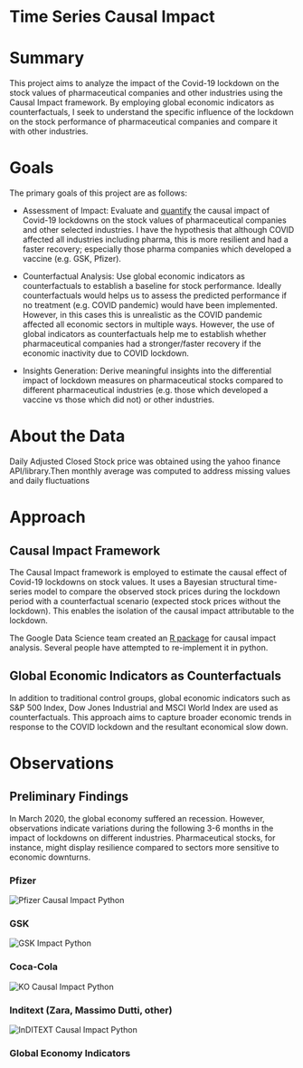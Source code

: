 # Time Series Causal Impact

# Summary
This project aims to analyze the impact of the Covid-19 lockdown on the stock values of pharmaceutical companies and other industries using the Causal Impact framework. By employing global economic indicators as counterfactuals, I seek to understand the specific influence of the lockdown on the stock performance of pharmaceutical companies and compare it with other industries.

# Goals
The primary goals of this project are as follows:

- Assessment of Impact: Evaluate and <u>quantify</u> the causal impact of Covid-19 lockdowns on the stock values of pharmaceutical companies and other selected industries. I have the hypothesis that although COVID affected all industries including pharma, this is more resilient and had a faster recovery; especially those pharma companies which developed a vaccine (e.g. GSK, Pfizer).

- Counterfactual Analysis: Use global economic indicators as counterfactuals to establish a baseline for stock performance. Ideally counterfactuals would helps us to assess the predicted performance if no treatment (e.g. COVID pandemic) would have been implemented. However, in this cases this is unrealistic as the COVID pandemic affected all economic sectors in multiple ways. However, the use of global indicators as counterfactuals help me to establish whether pharmaceutical companies had a stronger/faster recovery if the economic inactivity due to COVID lockdown.

- Insights Generation: Derive meaningful insights into the differential impact of lockdown measures on pharmaceutical stocks compared to different pharmaceutical industries (e.g. those which developed a vaccine vs those which did not) or other industries.

# About the Data

Daily Adjusted Closed Stock price was obtained using the yahoo finance API/library.Then monthly average was computed to address missing values and daily fluctuations  

# Approach
## Causal Impact Framework
The Causal Impact framework is employed to estimate the causal effect of Covid-19 lockdowns on stock values. It uses a Bayesian structural time-series model to compare the observed stock prices during the lockdown period with a counterfactual scenario (expected stock prices without the lockdown). This enables the isolation of the causal impact attributable to the lockdown.

The Google Data Science team created an [R package](https://google.github.io/CausalImpact/CausalImpact.html) for causal impact analysis. Several people have attempted to re-implement it in python.

## Global Economic Indicators as Counterfactuals
In addition to traditional control groups, global economic indicators such as S&P 500 Index, Dow Jones Industrial and MSCI World Index are used as counterfactuals. This approach aims to capture broader economic trends in response to the COVID lockdown and the resultant economical slow down.

# Observations
## Preliminary Findings

In March 2020, the global economy suffered an recession. However, observations indicate variations during the following 3-6 months in the impact of lockdowns on different industries. Pharmaceutical stocks, for instance, might display resilience compared to sectors more sensitive to economic downturns.

### Pfizer
![Pfizer Causal Impact Python](https://github.com/JPonsa/causal_inference_ts/blob/main/figures/python/PFE.png)
### GSK
![GSK Impact Python](https://github.com/JPonsa/causal_inference_ts/blob/main/figures/python/GSK.png)
### Coca-Cola
![KO Causal Impact Python](https://github.com/JPonsa/causal_inference_ts/blob/main/figures/python/KO.png)
### Inditext (Zara, Massimo Dutti, other)
![InDITEXT Causal Impact Python](https://github.com/JPonsa/causal_inference_ts/blob/main/figures/python/ITX.MC.png)

### Global Economy Indicators
<div>                        <script type="text/javascript">window.PlotlyConfig = {MathJaxConfig: 'local'};</script>
        <script charset="utf-8" src="https://cdn.plot.ly/plotly-2.27.0.min.js"></script>                <div id="91d74b6e-cfa4-4c26-b82b-3e0345f6bdab" class="plotly-graph-div" style="height:100%; width:100%;"></div>            <script type="text/javascript">                                    window.PLOTLYENV=window.PLOTLYENV || {};                                    if (document.getElementById("91d74b6e-cfa4-4c26-b82b-3e0345f6bdab")) {                    Plotly.newPlot(                        "91d74b6e-cfa4-4c26-b82b-3e0345f6bdab",                        [{"hovertemplate":"=^GSPC\u003cbr\u003eMonth=%{x}\u003cbr\u003eAdj Close=%{y}\u003cextra\u003e\u003c\u002fextra\u003e","legendgroup":"^GSPC","line":{"color":"#636efa","dash":"solid"},"marker":{"symbol":"circle"},"mode":"lines","name":"^GSPC","orientation":"v","showlegend":true,"x":["2017-01","2017-02","2017-03","2017-04","2017-05","2017-06","2017-07","2017-08","2017-09","2017-10","2017-11","2017-12","2018-01","2018-02","2018-03","2018-04","2018-05","2018-06","2018-07","2018-08","2018-09","2018-10","2018-11","2018-12","2019-01","2019-02","2019-03","2019-04","2019-05","2019-06","2019-07","2019-08","2019-09","2019-10","2019-11","2019-12","2020-01","2020-02","2020-03","2020-04","2020-05","2020-06","2020-07","2020-08","2020-09","2020-10","2020-11","2020-12"],"xaxis":"x","y":[2275.1159790039064,2329.9105417351975,2366.822170091712,2359.309454666941,2395.345880681818,2433.98545143821,2454.102502441406,2456.2230702275815,2492.8410400390626,2556.9972700639205,2593.605736142113,2664.34052734375,2789.8038155691966,2705.1552477384867,2702.7738211495534,2653.6252092633927,2701.4936190518465,2754.3528878348216,2793.643357049851,2857.8204292629075,2901.5005139802633,2785.4647800611415,2723.231422061012,2567.3073858963817,2607.3899972098216,2754.8642064144738,2803.9837937127977,2903.799979073661,2854.705910422585,2890.165979003906,2996.1136363636365,2897.450450550426,2982.156005859375,2977.675197435462,3104.9044921875,3176.74951171875,3278.202857607887,3277.3141832853617,2652.393632368608,2761.9752255394346,2919.6084838867187,3104.6609330610795,3207.6190962357955,3391.7100190662204,3365.516671316964,3418.6999955610795,3548.99248046875,3690.435510253906],"yaxis":"y","type":"scatter"},{"hovertemplate":"=^IXIC\u003cbr\u003eMonth=%{x}\u003cbr\u003eAdj Close=%{y}\u003cextra\u003e\u003c\u002fextra\u003e","legendgroup":"^IXIC","line":{"color":"#EF553B","dash":"solid"},"marker":{"symbol":"circle"},"mode":"lines","name":"^IXIC","orientation":"v","showlegend":true,"x":["2017-01","2017-02","2017-03","2017-04","2017-05","2017-06","2017-07","2017-08","2017-09","2017-10","2017-11","2017-12","2018-01","2018-02","2018-03","2018-04","2018-05","2018-06","2018-07","2018-08","2018-09","2018-10","2018-11","2018-12","2019-01","2019-02","2019-03","2019-04","2019-05","2019-06","2019-07","2019-08","2019-09","2019-10","2019-11","2019-12","2020-01","2020-02","2020-03","2020-04","2020-05","2020-06","2020-07","2020-08","2020-09","2020-10","2020-11","2020-12"],"xaxis":"x","y":[5561.423486328125,5764.702097039473,5864.96433423913,5912.169484991777,6124.878173828125,6224.285888671875,6294.6740234375,6311.397397248641,6428.0789794921875,6603.011341441761,6796.045224144345,6889.740454101562,7279.498046875,7161.7726408305925,7311.506696428572,7084.142345610119,7339.327281605114,7645.138532366072,7756.863862537202,7892.233462126359,7983.307411595395,7527.083899456522,7236.081449962798,6814.2916067023025,6979.655715215774,7430.077354029605,7629.366652715774,7994.9209216889885,7804.820867365057,7825.459008789063,8205.598677201704,7910.933238636364,8087.699975585938,8079.27829908288,8517.57744140625,8778.59193638393,9233.35997953869,9418.85002055921,7772.205832741477,8292.407180059523,9105.65546875,9839.971324573864,10499.86270419034,11212.290504092261,11088.679966517857,11435.234108664772,11794.4615234375,12593.0419921875],"yaxis":"y","type":"scatter"},{"hovertemplate":"=^FTSE\u003cbr\u003eMonth=%{x}\u003cbr\u003eAdj Close=%{y}\u003cextra\u003e\u003c\u002fextra\u003e","legendgroup":"^FTSE","line":{"color":"#00cc96","dash":"solid"},"marker":{"symbol":"circle"},"mode":"lines","name":"^FTSE","orientation":"v","showlegend":true,"x":["2017-01","2017-02","2017-03","2017-04","2017-05","2017-06","2017-07","2017-08","2017-09","2017-10","2017-11","2017-12","2018-01","2018-02","2018-03","2018-04","2018-05","2018-06","2018-07","2018-08","2018-09","2018-10","2018-11","2018-12","2019-01","2019-02","2019-03","2019-04","2019-05","2019-06","2019-07","2019-08","2019-09","2019-10","2019-11","2019-12","2020-01","2020-02","2020-03","2020-04","2020-05","2020-06","2020-07","2020-08","2020-09","2020-10","2020-11","2020-12"],"xaxis":"x","y":[7211.357119605655,7240.429956054688,7359.534774116848,7263.605604383681,7422.652390252976,7463.97265625,7395.847586495535,7409.186368075284,7334.6523670014885,7508.177268288352,7441.236394708807,7481.752646998355,7695.636341441761,7255.909985351563,7090.085704985119,7288.219970703125,7690.228608630952,7656.933244977678,7651.077215021307,7605.609108664773,7385.915014648437,7137.034774116848,7040.81815962358,6790.900030838816,6861.590931285511,7147.315087890625,7204.561918712798,7434.209985351563,7275.271437872024,7359.3099609375,7549.256538722826,7203.500046502976,7319.957147507441,7221.273883322011,7348.333310081845,7403.669946289063,7558.004527698864,7313.4449462890625,5741.890935724432,5729.350024414062,5956.321006373355,6244.62275834517,6167.365191915761,6073.77001953125,5933.018132990057,5851.5,6222.542829241072,6523.716606987848],"yaxis":"y","type":"scatter"},{"hovertemplate":"=^DJI\u003cbr\u003eMonth=%{x}\u003cbr\u003eAdj Close=%{y}\u003cextra\u003e\u003c\u002fextra\u003e","legendgroup":"^DJI","line":{"color":"#ab63fa","dash":"solid"},"marker":{"symbol":"circle"},"mode":"lines","name":"^DJI","orientation":"v","showlegend":true,"x":["2017-01","2017-02","2017-03","2017-04","2017-05","2017-06","2017-07","2017-08","2017-09","2017-10","2017-11","2017-12","2018-01","2018-02","2018-03","2018-04","2018-05","2018-06","2018-07","2018-08","2018-09","2018-10","2018-11","2018-12","2019-01","2019-02","2019-03","2019-04","2019-05","2019-06","2019-07","2019-08","2019-09","2019-10","2019-11","2019-12","2020-01","2020-02","2020-03","2020-04","2020-05","2020-06","2020-07","2020-08","2020-09","2020-10","2020-11","2020-12"],"xaxis":"x","y":[19908.1525390625,20424.14412006579,20823.057999320652,20684.693667763157,20936.811257102272,21317.795365767044,21581.2509765625,21914.076936141304,22173.41396484375,23036.237393465908,23557.92940848214,24545.3841796875,25804.017764136905,24981.545230263157,24582.170386904763,24304.212890625,24572.5322265625,24790.108351934523,24978.231305803572,25629.98828125,26232.66796875,25609.34188179348,25258.675316220237,23805.545230263157,24157.795107886905,25605.526829769737,25722.621186755954,26401.57738095238,25744.788529829544,26160.10087890625,27089.18670099432,26057.728071732956,26900.21396484375,26736.797724184784,27797.04609375,28167.005766369046,28879.994326636905,28519.73159950658,22637.420809659092,23293.899832589286,24271.02138671875,26062.270152698864,26385.83087713068,27821.367280505954,27733.396391369046,28005.105024857956,29124.03662109375,30112.63583984375],"yaxis":"y","type":"scatter"},{"hovertemplate":"=MSCI\u003cbr\u003eMonth=%{x}\u003cbr\u003eAdj Close=%{y}\u003cextra\u003e\u003c\u002fextra\u003e","legendgroup":"MSCI","line":{"color":"#FFA15A","dash":"solid"},"marker":{"symbol":"circle"},"mode":"lines","name":"MSCI","orientation":"v","showlegend":true,"x":["2017-01","2017-02","2017-03","2017-04","2017-05","2017-06","2017-07","2017-08","2017-09","2017-10","2017-11","2017-12","2018-01","2018-02","2018-03","2018-04","2018-05","2018-06","2018-07","2018-08","2018-09","2018-10","2018-11","2018-12","2019-01","2019-02","2019-03","2019-04","2019-05","2019-06","2019-07","2019-08","2019-09","2019-10","2019-11","2019-12","2020-01","2020-02","2020-03","2020-04","2020-05","2020-06","2020-07","2020-08","2020-09","2020-10","2020-11","2020-12"],"xaxis":"x","y":[76.31091918945313,86.54011656108655,89.83364470108695,91.59602355957031,92.74653348055753,97.60953383012252,99.87593116760254,104.28395810334578,107.98614883422852,113.44371830333363,118.95316060384114,120.20585632324219,127.90272194998605,133.79397743626646,143.85963367280505,140.170901343936,148.55755823308772,159.0164794921875,160.80011640276228,164.462530384893,169.49447631835938,150.2545504362687,142.84008280436197,140.67879847476357,149.80728004092262,167.44307186729029,181.56926472981772,207.31500970749627,213.19584447687322,224.65751571655272,228.9715569236062,217.60761815851384,221.20909423828124,214.4821067478346,242.21999740600586,250.66275969005767,263.9140436081659,296.15991532175167,263.4605844671076,299.0706002371652,323.4174545288086,317.23474537242544,361.4841516668146,354.0843796502976,340.7975609188988,342.58790449662644,385.50742797851564,415.5729446411133],"yaxis":"y","type":"scatter"}],                        {"template":{"data":{"histogram2dcontour":[{"type":"histogram2dcontour","colorbar":{"outlinewidth":0,"ticks":""},"colorscale":[[0.0,"#0d0887"],[0.1111111111111111,"#46039f"],[0.2222222222222222,"#7201a8"],[0.3333333333333333,"#9c179e"],[0.4444444444444444,"#bd3786"],[0.5555555555555556,"#d8576b"],[0.6666666666666666,"#ed7953"],[0.7777777777777778,"#fb9f3a"],[0.8888888888888888,"#fdca26"],[1.0,"#f0f921"]]}],"choropleth":[{"type":"choropleth","colorbar":{"outlinewidth":0,"ticks":""}}],"histogram2d":[{"type":"histogram2d","colorbar":{"outlinewidth":0,"ticks":""},"colorscale":[[0.0,"#0d0887"],[0.1111111111111111,"#46039f"],[0.2222222222222222,"#7201a8"],[0.3333333333333333,"#9c179e"],[0.4444444444444444,"#bd3786"],[0.5555555555555556,"#d8576b"],[0.6666666666666666,"#ed7953"],[0.7777777777777778,"#fb9f3a"],[0.8888888888888888,"#fdca26"],[1.0,"#f0f921"]]}],"heatmap":[{"type":"heatmap","colorbar":{"outlinewidth":0,"ticks":""},"colorscale":[[0.0,"#0d0887"],[0.1111111111111111,"#46039f"],[0.2222222222222222,"#7201a8"],[0.3333333333333333,"#9c179e"],[0.4444444444444444,"#bd3786"],[0.5555555555555556,"#d8576b"],[0.6666666666666666,"#ed7953"],[0.7777777777777778,"#fb9f3a"],[0.8888888888888888,"#fdca26"],[1.0,"#f0f921"]]}],"heatmapgl":[{"type":"heatmapgl","colorbar":{"outlinewidth":0,"ticks":""},"colorscale":[[0.0,"#0d0887"],[0.1111111111111111,"#46039f"],[0.2222222222222222,"#7201a8"],[0.3333333333333333,"#9c179e"],[0.4444444444444444,"#bd3786"],[0.5555555555555556,"#d8576b"],[0.6666666666666666,"#ed7953"],[0.7777777777777778,"#fb9f3a"],[0.8888888888888888,"#fdca26"],[1.0,"#f0f921"]]}],"contourcarpet":[{"type":"contourcarpet","colorbar":{"outlinewidth":0,"ticks":""}}],"contour":[{"type":"contour","colorbar":{"outlinewidth":0,"ticks":""},"colorscale":[[0.0,"#0d0887"],[0.1111111111111111,"#46039f"],[0.2222222222222222,"#7201a8"],[0.3333333333333333,"#9c179e"],[0.4444444444444444,"#bd3786"],[0.5555555555555556,"#d8576b"],[0.6666666666666666,"#ed7953"],[0.7777777777777778,"#fb9f3a"],[0.8888888888888888,"#fdca26"],[1.0,"#f0f921"]]}],"surface":[{"type":"surface","colorbar":{"outlinewidth":0,"ticks":""},"colorscale":[[0.0,"#0d0887"],[0.1111111111111111,"#46039f"],[0.2222222222222222,"#7201a8"],[0.3333333333333333,"#9c179e"],[0.4444444444444444,"#bd3786"],[0.5555555555555556,"#d8576b"],[0.6666666666666666,"#ed7953"],[0.7777777777777778,"#fb9f3a"],[0.8888888888888888,"#fdca26"],[1.0,"#f0f921"]]}],"mesh3d":[{"type":"mesh3d","colorbar":{"outlinewidth":0,"ticks":""}}],"scatter":[{"fillpattern":{"fillmode":"overlay","size":10,"solidity":0.2},"type":"scatter"}],"parcoords":[{"type":"parcoords","line":{"colorbar":{"outlinewidth":0,"ticks":""}}}],"scatterpolargl":[{"type":"scatterpolargl","marker":{"colorbar":{"outlinewidth":0,"ticks":""}}}],"bar":[{"error_x":{"color":"#2a3f5f"},"error_y":{"color":"#2a3f5f"},"marker":{"line":{"color":"#E5ECF6","width":0.5},"pattern":{"fillmode":"overlay","size":10,"solidity":0.2}},"type":"bar"}],"scattergeo":[{"type":"scattergeo","marker":{"colorbar":{"outlinewidth":0,"ticks":""}}}],"scatterpolar":[{"type":"scatterpolar","marker":{"colorbar":{"outlinewidth":0,"ticks":""}}}],"histogram":[{"marker":{"pattern":{"fillmode":"overlay","size":10,"solidity":0.2}},"type":"histogram"}],"scattergl":[{"type":"scattergl","marker":{"colorbar":{"outlinewidth":0,"ticks":""}}}],"scatter3d":[{"type":"scatter3d","line":{"colorbar":{"outlinewidth":0,"ticks":""}},"marker":{"colorbar":{"outlinewidth":0,"ticks":""}}}],"scattermapbox":[{"type":"scattermapbox","marker":{"colorbar":{"outlinewidth":0,"ticks":""}}}],"scatterternary":[{"type":"scatterternary","marker":{"colorbar":{"outlinewidth":0,"ticks":""}}}],"scattercarpet":[{"type":"scattercarpet","marker":{"colorbar":{"outlinewidth":0,"ticks":""}}}],"carpet":[{"aaxis":{"endlinecolor":"#2a3f5f","gridcolor":"white","linecolor":"white","minorgridcolor":"white","startlinecolor":"#2a3f5f"},"baxis":{"endlinecolor":"#2a3f5f","gridcolor":"white","linecolor":"white","minorgridcolor":"white","startlinecolor":"#2a3f5f"},"type":"carpet"}],"table":[{"cells":{"fill":{"color":"#EBF0F8"},"line":{"color":"white"}},"header":{"fill":{"color":"#C8D4E3"},"line":{"color":"white"}},"type":"table"}],"barpolar":[{"marker":{"line":{"color":"#E5ECF6","width":0.5},"pattern":{"fillmode":"overlay","size":10,"solidity":0.2}},"type":"barpolar"}],"pie":[{"automargin":true,"type":"pie"}]},"layout":{"autotypenumbers":"strict","colorway":["#636efa","#EF553B","#00cc96","#ab63fa","#FFA15A","#19d3f3","#FF6692","#B6E880","#FF97FF","#FECB52"],"font":{"color":"#2a3f5f"},"hovermode":"closest","hoverlabel":{"align":"left"},"paper_bgcolor":"white","plot_bgcolor":"#E5ECF6","polar":{"bgcolor":"#E5ECF6","angularaxis":{"gridcolor":"white","linecolor":"white","ticks":""},"radialaxis":{"gridcolor":"white","linecolor":"white","ticks":""}},"ternary":{"bgcolor":"#E5ECF6","aaxis":{"gridcolor":"white","linecolor":"white","ticks":""},"baxis":{"gridcolor":"white","linecolor":"white","ticks":""},"caxis":{"gridcolor":"white","linecolor":"white","ticks":""}},"coloraxis":{"colorbar":{"outlinewidth":0,"ticks":""}},"colorscale":{"sequential":[[0.0,"#0d0887"],[0.1111111111111111,"#46039f"],[0.2222222222222222,"#7201a8"],[0.3333333333333333,"#9c179e"],[0.4444444444444444,"#bd3786"],[0.5555555555555556,"#d8576b"],[0.6666666666666666,"#ed7953"],[0.7777777777777778,"#fb9f3a"],[0.8888888888888888,"#fdca26"],[1.0,"#f0f921"]],"sequentialminus":[[0.0,"#0d0887"],[0.1111111111111111,"#46039f"],[0.2222222222222222,"#7201a8"],[0.3333333333333333,"#9c179e"],[0.4444444444444444,"#bd3786"],[0.5555555555555556,"#d8576b"],[0.6666666666666666,"#ed7953"],[0.7777777777777778,"#fb9f3a"],[0.8888888888888888,"#fdca26"],[1.0,"#f0f921"]],"diverging":[[0,"#8e0152"],[0.1,"#c51b7d"],[0.2,"#de77ae"],[0.3,"#f1b6da"],[0.4,"#fde0ef"],[0.5,"#f7f7f7"],[0.6,"#e6f5d0"],[0.7,"#b8e186"],[0.8,"#7fbc41"],[0.9,"#4d9221"],[1,"#276419"]]},"xaxis":{"gridcolor":"white","linecolor":"white","ticks":"","title":{"standoff":15},"zerolinecolor":"white","automargin":true,"zerolinewidth":2},"yaxis":{"gridcolor":"white","linecolor":"white","ticks":"","title":{"standoff":15},"zerolinecolor":"white","automargin":true,"zerolinewidth":2},"scene":{"xaxis":{"backgroundcolor":"#E5ECF6","gridcolor":"white","linecolor":"white","showbackground":true,"ticks":"","zerolinecolor":"white","gridwidth":2},"yaxis":{"backgroundcolor":"#E5ECF6","gridcolor":"white","linecolor":"white","showbackground":true,"ticks":"","zerolinecolor":"white","gridwidth":2},"zaxis":{"backgroundcolor":"#E5ECF6","gridcolor":"white","linecolor":"white","showbackground":true,"ticks":"","zerolinecolor":"white","gridwidth":2}},"shapedefaults":{"line":{"color":"#2a3f5f"}},"annotationdefaults":{"arrowcolor":"#2a3f5f","arrowhead":0,"arrowwidth":1},"geo":{"bgcolor":"white","landcolor":"#E5ECF6","subunitcolor":"white","showland":true,"showlakes":true,"lakecolor":"white"},"title":{"x":0.05},"mapbox":{"style":"light"}}},"xaxis":{"anchor":"y","domain":[0.0,1.0],"title":{"text":"Month"}},"yaxis":{"anchor":"x","domain":[0.0,1.0],"title":{"text":"Adj Close"}},"legend":{"title":{"text":""},"tracegroupgap":0},"title":{"text":"Global Economy"},"shapes":[{"line":{"color":"black","dash":"dash","width":2},"type":"line","x0":"2020-03","x1":"2020-03","xref":"x","y0":0,"y1":1,"yref":"paper"}]},                        {"responsive": true}                    )                };                            </script>        </div>


## Visualizations
The project includes visualizations, such as time series plots and causal impact plots, to present the findings comprehensively. These visual aids enhance the interpretability of results.

## Inconsistent results
I obtained different result when analysing the same data using either the [original R package](https://google.github.io/CausalImpact/CausalImpact.html) (from Google) or [a port](https://github.com/jamalsenouci/causalimpact/) to pythons

Below I am showing the analysis for Pfizer using the Python library or the R package. It can be observed that in the Python analysis, the 

### Python analysis
![Pfizer Causal Impact Python](https://github.com/JPonsa/causal_inference_ts/blob/main/figures/python/PFE.png)
### R analysis
![Pfizer Causal Impact R](https://github.com/JPonsa/causal_inference_ts/blob/main/figures/R/PFE.png)

# Future Work
## Refinement of Models
Iterative refinement of the Bayesian structural time-series model and incorporation of additional variables may enhance the accuracy of impact estimates.

## Sector-Specific Analysis
Further exploration into sub-sectors within pharmaceuticals and other industries may reveal nuanced impacts that the current analysis may overlook.

## External Factors
Considering external factors, such as regulatory changes and vaccine developments, in the analysis may provide a more comprehensive understanding of stock value dynamics.

# References:
Brodersen KH, Gallusser F, Koehler J, Remy N, Scott SL. Inferring causal impact using Bayesian structural time-series models. Annals of Applied Statistics, 2015, Vol. 9, No. 1, 247-274. http://research.google.com/pubs/pub41854.html

https://www.kaggle.com/code/yessirbacon1/causal-inference-with-time-series-forecasting

https://www.youtube.com/watch?v=wdXTb9g1-w0